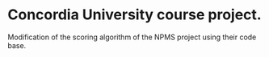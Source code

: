 # Concordia University course project.
Modification of the scoring algorithm of the NPMS project using their code base.
